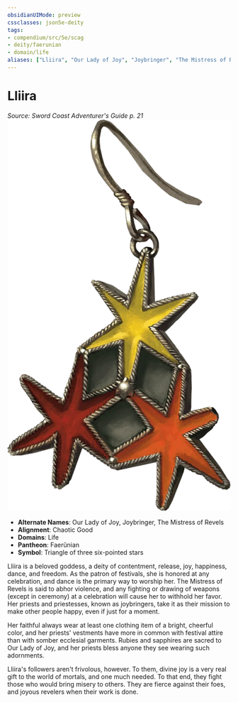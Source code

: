 ```yaml
---
obsidianUIMode: preview
cssclasses: json5e-deity
tags:
- compendium/src/5e/scag
- deity/faerunian
- domain/life
aliases: ["Lliira", "Our Lady of Joy", "Joybringer", "The Mistress of Revels"]
---
```

# Lliira
*Source: Sword Coast Adventurer's Guide p. 21* 
![](z_compendium/deities/img/scag-symbol-of-lliira.webp#symbol)

- **Alternate Names**: Our Lady of Joy, Joybringer, The Mistress of Revels
- **Alignment**: Chaotic Good
- **Domains**: Life
- **Pantheon**: Faerûnian
- **Symbol**: Triangle of three six-pointed stars

Lliira is a beloved goddess, a deity of contentment, release, joy, happiness, dance, and freedom. As the patron of festivals, she is honored at any celebration, and dance is the primary way to worship her. The Mistress of Revels is said to abhor violence, and any fighting or drawing of weapons (except in ceremony) at a celebration will cause her to withhold her favor. Her priests and priestesses, known as joybringers, take it as their mission to make other people happy, even if just for a moment.

Her faithful always wear at least one clothing item of a bright, cheerful color, and her priests' vestments have more in common with festival attire than with somber ecclesial garments. Rubies and sapphires are sacred to Our Lady of Joy, and her priests bless anyone they see wearing such adornments.

Lliira's followers aren't frivolous, however. To them, divine joy is a very real gift to the world of mortals, and one much needed. To that end, they fight those who would bring misery to others. They are fierce against their foes, and joyous revelers when their work is done.